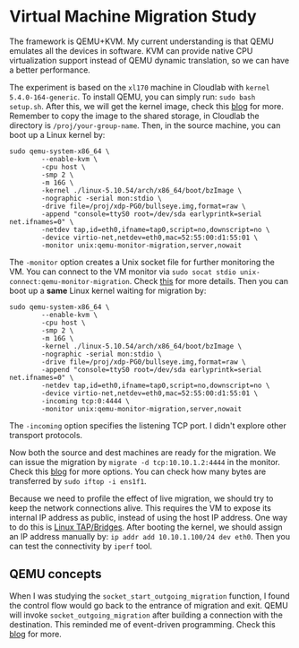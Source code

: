 # Virtual Machine Migration Study

The framework is QEMU+KVM. My current understanding is that QEMU emulates all the devices in software. KVM can provide native CPU virtualization support instead of QEMU dynamic translation, so we can have a better performance.

The experiment is based on the `xl170` machine in Cloudlab with `kernel 5.4.0-164-generic`. To install QEMU, you can simply run: `sudo bash setup.sh`. After this, we will get the kernel image, check this [blog](https://vccolombo.github.io/cybersecurity/linux-kernel-qemu-setup/) for more. Remember to copy the image to the shared storage, in Cloudlab the directory is `/proj/your-group-name`. Then, in the source machine, you can boot up a Linux kernel by:

```
sudo qemu-system-x86_64 \
		--enable-kvm \
		-cpu host \
		-smp 2 \
		-m 16G \
		-kernel ./linux-5.10.54/arch/x86_64/boot/bzImage \
		-nographic -serial mon:stdio \
		-drive file=/proj/xdp-PG0/bullseye.img,format=raw \
		-append "console=ttyS0 root=/dev/sda earlyprintk=serial net.ifnames=0" \
		-netdev tap,id=eth0,ifname=tap0,script=no,downscript=no \
		-device virtio-net,netdev=eth0,mac=52:55:00:d1:55:01 \
		-monitor unix:qemu-monitor-migration,server,nowait
```

The `-monitor` option creates a Unix socket file for further monitoring the VM. You can connect to the VM monitor via `sudo socat stdio unix-connect:qemu-monitor-migration`. Check [this](https://unix.stackexchange.com/questions/426652/connect-to-running-qemu-instance-with-qemu-monitor) for more details. Then you can boot up a **same** Linux kernel waiting for migration by:

```
sudo qemu-system-x86_64 \
		--enable-kvm \
		-cpu host \
		-smp 2 \
		-m 16G \
		-kernel ./linux-5.10.54/arch/x86_64/boot/bzImage \
		-nographic -serial mon:stdio \
		-drive file=/proj/xdp-PG0/bullseye.img,format=raw \
		-append "console=ttyS0 root=/dev/sda earlyprintk=serial net.ifnames=0" \
		-netdev tap,id=eth0,ifname=tap0,script=no,downscript=no \
		-device virtio-net,netdev=eth0,mac=52:55:00:d1:55:01 \
		-incoming tcp:0:4444 \
		-monitor unix:qemu-monitor-migration,server,nowait
```

The `-incoming` option specifies the listening TCP port. I didn't explore other transport protocols. 

Now both the source and dest machines are ready for the migration. We can issue the migration by `migrate -d tcp:10.10.1.2:4444` in the monitor. Check this [blog](https://wiki.gentoo.org/wiki/QEMU/Options) for more options. You can check how many bytes are transferred by `sudo iftop -i ens1f1`.

Because we need to profile the effect of live migration, we should try to keep the network connections alive. This requires the VM to expose its internal IP address as public, instead of using the host IP address. One way to do this is [Linux TAP/Bridges](https://blog.stefan-koch.name/2020/10/25/qemu-public-ip-vm-with-tap). After booting the kernel, we should assign an IP address manually by: `ip addr add 10.10.1.100/24 dev eth0`. Then you can test the connectivity by `iperf` tool.

## QEMU concepts

When I was studying the `socket_start_outgoing_migration` function, I found the control flow would go back to the entrance of migration and exit. QEMU will invoke `socket_outgoing_migration` after building a connection with the destination. This reminded me of event-driven programming. Check this [blog](https://blog.vmsplice.net/2020/08/qemu-internals-event-loops.html) for more.
